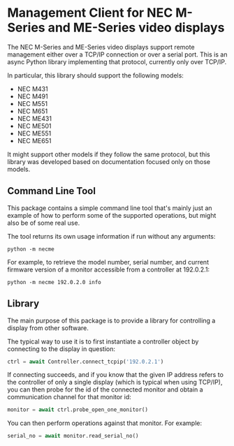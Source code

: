 # Management Client for NEC M-Series and ME-Series video displays

The NEC M-Series and ME-Series video displays support remote management either
over a TCP/IP connection or over a serial port. This is an async Python library
implementing that protocol, currently only over TCP/IP.

In particular, this library should support the following models:

- NEC M431
- NEC M491
- NEC M551
- NEC M651
- NEC ME431
- NEC ME501
- NEC ME551
- NEC ME651

It might support other models if they follow the same protocol, but this
library was developed based on documentation focused only on those models.

## Command Line Tool

This package contains a simple command line tool that's mainly just an example
of how to perform some of the supported operations, but might also be of some
real use.

The tool returns its own usage information if run without any arguments:

```
python -m necme
```

For example, to retrieve the model number, serial number, and current firmware
version of a monitor accessible from a controller at 192.0.2.1:

```
python -m necme 192.0.2.0 info
```

## Library

The main purpose of this package is to provide a library for controlling a
display from other software.

The typical way to use it is to first instantiate a controller object by
connecting to the display in question:

```python
ctrl = await Controller.connect_tcpip('192.0.2.1')
```

If connecting succeeds, and if you know that the given IP address refers to
the controller of only a single display (which is typical when using TCP/IP),
you can then probe for the id of the connected monitor and obtain a
communication channel for that monitor id:

```python
monitor = await ctrl.probe_open_one_monitor()
```

You can then perform operations against that monitor. For example:

```python
serial_no = await monitor.read_serial_no()
```
